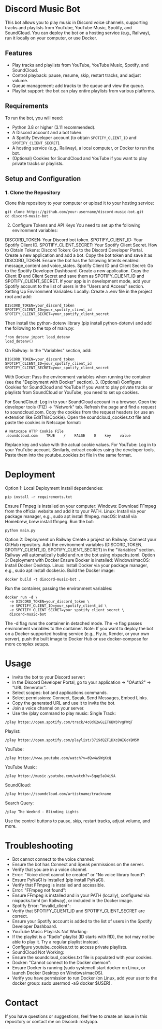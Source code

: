 # Discord Music Bot

This bot allows you to play music in Discord voice channels, supporting tracks and playlists from YouTube, YouTube Music, Spotify, and SoundCloud. You can deploy the bot on a hosting service (e.g., Railway), run it locally on your computer, or use Docker.

## Features
- Play tracks and playlists from YouTube, YouTube Music, Spotify, and SoundCloud.
- Control playback: pause, resume, skip, restart tracks, and adjust volume.
- Queue management: add tracks to the queue and view the queue.
- Playlist support: the bot can play entire playlists from various platforms.

## Requirements
To run the bot, you will need:
- Python 3.8 or higher (3.11 recommended).
- A Discord account and a bot token.
- A Spotify Developer account (to obtain `SPOTIFY_CLIENT_ID` and `SPOTIFY_CLIENT_SECRET`).
- A hosting service (e.g., Railway), a local computer, or Docker to run the bot.
- (Optional) Cookies for SoundCloud and YouTube if you want to play private tracks or playlists.

## Setup and Configuration

### 1. Clone the Repository
Clone this repository to your computer or upload it to your hosting service:
```
git clone https://github.com/your-username/discord-music-bot.git
cd discord-music-bot
```
2. Configure Tokens and API Keys
You need to set up the following environment variables:

DISCORD_TOKEN: Your Discord bot token.
SPOTIFY_CLIENT_ID: Your Spotify Client ID.
SPOTIFY_CLIENT_SECRET: Your Spotify Client Secret.
How to Obtain Tokens:
Discord Token:
Go to the Discord Developer Portal.
Create a new application and add a bot.
Copy the bot token and save it as DISCORD_TOKEN.
Ensure the bot has the following Intents enabled: message_content and voice_states.
Spotify Client ID and Client Secret:
Go to the Spotify Developer Dashboard.
Create a new application.
Copy the Client ID and Client Secret and save them as SPOTIFY_CLIENT_ID and SPOTIFY_CLIENT_SECRET.
If your app is in development mode, add your Spotify account to the list of users in the "Users and Access" section.
Setting Up Environment Variables:
Locally: Create a .env file in the project root and add:
```
DISCORD_TOKEN=your_discord_token
SPOTIFY_CLIENT_ID=your_spotify_client_id
SPOTIFY_CLIENT_SECRET=your_spotify_client_secret
```
Then install the python-dotenv library (pip install python-dotenv) and add the following to the top of main.py:
```
from dotenv import load_dotenv
load_dotenv()
```
On Railway: In the "Variables" section, add:
```
DISCORD_TOKEN=your_discord_token
SPOTIFY_CLIENT_ID=your_spotify_client_id
SPOTIFY_CLIENT_SECRET=your_spotify_client_secret
```
With Docker: Pass the environment variables when running the container (see the "Deployment with Docker" section).
3. (Optional) Configure Cookies for SoundCloud and YouTube
If you want to play private tracks or playlists from SoundCloud or YouTube, you need to set up cookies.

For SoundCloud:
Log in to your SoundCloud account in a browser.
Open the developer tools (F12) → "Network" tab.
Refresh the page and find a request to soundcloud.com.
Copy the cookies from the request headers (or use an extension like EditThisCookie).
Open the soundcloud_cookies.txt file and paste the cookies in Netscape format:
```
# Netscape HTTP Cookie File
.soundcloud.com    TRUE    /    FALSE    0    key    value
```
Replace key and value with the actual cookie values.
For YouTube:
Log in to your YouTube account.
Similarly, extract cookies using the developer tools.
Paste them into the youtube_cookies.txt file in the same format.
# Deployment
Option 1: Local Deployment
Install dependencies:
```
pip install -r requirements.txt
```
Ensure FFmpeg is installed on your computer:
Windows: Download FFmpeg from the official website and add it to your PATH.
Linux: Install via your package manager, e.g., sudo apt install ffmpeg.
macOS: Install via Homebrew, brew install ffmpeg.
Run the bot:
```
python main.py
```
Option 2: Deployment on Railway
Create a project on Railway.
Connect your GitHub repository.
Add the environment variables (DISCORD_TOKEN, SPOTIFY_CLIENT_ID, SPOTIFY_CLIENT_SECRET) in the "Variables" section.
Railway will automatically build and run the bot using nixpacks.toml.
Option 3: Deployment with Docker
Ensure Docker is installed:
Windows/macOS: Install Docker Desktop.
Linux: Install Docker via your package manager, e.g., sudo apt install docker.io.
Build the Docker image:
```
docker build -t discord-music-bot .
```
Run the container, passing the environment variables:
```
docker run -d \
  -e DISCORD_TOKEN=your_discord_token \
  -e SPOTIFY_CLIENT_ID=your_spotify_client_id \
  -e SPOTIFY_CLIENT_SECRET=your_spotify_client_secret \
  discord-music-bot
```
The -d flag runs the container in detached mode.
The -e flag passes environment variables to the container.
Note:
If you want to deploy the bot on a Docker-supported hosting service (e.g., Fly.io, Render, or your own server), push the built image to Docker Hub or use docker-compose for more complex setups.

# Usage
- Invite the bot to your Discord server:
- In the Discord Developer Portal, go to your application → "OAuth2" → "URL Generator".
- Select scopes: bot and applications.commands.
- Select permissions: Connect, Speak, Send Messages, Embed Links.
- Copy the generated URL and use it to invite the bot.
- Join a voice channel on your server.
- Use the /play command to play music:
Single Track:
```
/play https://open.spotify.com/track/4cOdK2wGLETKBW3PvgPWqT
```
Playlist:
```
/play https://open.spotify.com/playlist/37i9dQZF1DXcBWIGoYBM5M
```
YouTube:
```
/play https://www.youtube.com/watch?v=dQw4w9WgXcQ
```
YouTube Music:
```
/play https://music.youtube.com/watch?v=5qap5aO4i9A
```
SoundCloud:
```
/play https://soundcloud.com/artistname/trackname
```
Search Query:
```
/play The Weeknd - Blinding Lights
```
Use the control buttons to pause, skip, restart tracks, adjust volume, and more.
# Troubleshooting
- Bot cannot connect to the voice channel:
- Ensure the bot has Connect and Speak permissions on the server.
- Verify that you are in a voice channel.
- Error: "Voice client cannot be created" or "No voice library found":
- Ensure PyNaCl is installed (pip install PyNaCl).
- Verify that FFmpeg is installed and accessible.
- Error: "FFmpeg not found":
- Ensure FFmpeg is installed and in your PATH (locally), configured via nixpacks.toml (on Railway), or included in the Docker image.
- Spotify Error: "invalid_client":
- Verify that SPOTIFY_CLIENT_ID and SPOTIFY_CLIENT_SECRET are correct.
- Ensure your Spotify account is added to the list of users in the Spotify Developer Dashboard.
- YouTube Music Playlists Not Working:
- If the playlist is a "Radio" playlist (ID starts with RD), the bot may not be able to play it. Try a regular playlist instead.
- Configure youtube_cookies.txt to access private playlists.
- SoundCloud Not Working:
- Ensure the soundcloud_cookies.txt file is populated with your cookies.
- Docker: "Cannot connect to the Docker daemon":
- Ensure Docker is running (sudo systemctl start docker on Linux, or launch Docker Desktop on Windows/macOS).
- Verify you have permission to run Docker (on Linux, add your user to the docker group: sudo usermod -aG docker $USER).
# Contact
If you have questions or suggestions, feel free to create an issue in this repository or contact me on Discord: rostyapa.
